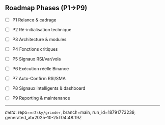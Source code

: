 ## Roadmap Phases (P1→P9)
- [ ] P1 Relance & cadrage
- [ ] P2 Ré-initialisation technique
- [ ] P3 Architecture & modules
- [ ] P4 Fonctions critiques
- [ ] P5 Signaux RSI/var/vola
- [ ] P6 Exécution réelle Binance
- [ ] P7 Auto-Confirm RSI/SMA
- [ ] P8 Signaux intelligents & dashboard
- [ ] P9 Reporting & maintenance



---
_meta_: repo=`vr2sky/grinder`, branch=main, run_id=18791773239, generated_at=2025-10-25T04:48:19Z
